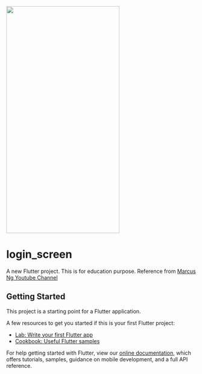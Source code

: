<img src="https://user-images.githubusercontent.com/34615664/122945124-ed0ec000-d3aa-11eb-953b-1d8dfa294cae.png" width="300" height="600">

# login_screen

A new Flutter project.
This is for education purpose. Reference from [Marcus Ng Youtube Channel](https://www.youtube.com/watch?v=6kaEbTfb444)

## Getting Started

This project is a starting point for a Flutter application.

A few resources to get you started if this is your first Flutter project:

- [Lab: Write your first Flutter app](https://flutter.dev/docs/get-started/codelab)
- [Cookbook: Useful Flutter samples](https://flutter.dev/docs/cookbook)

For help getting started with Flutter, view our
[online documentation](https://flutter.dev/docs), which offers tutorials,
samples, guidance on mobile development, and a full API reference.
